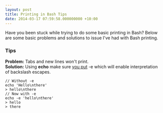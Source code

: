 ```yaml
---
layout: post
title: Printing in Bash Tips
date: 2014-03-17 07:59:58.000000000 +10:00
---
```

Have you been stuck while trying to do some basic printing in Bash? Below are some basic problems and solutions to issue I've had with Bash printing.

### Tips

**Problem:** Tabs and new lines won't print.</br>
**Solution:** Using **echo** make sure [you put](http://stackoverflow.com/a/525873) -e which will enable interpretation of backslash escapes.


    // Without -e
	echo 'Hello\nthere'
    > hello\nthere
    // Now with -e
    echo -e 'hello\nthere'
    > hello
    > there
